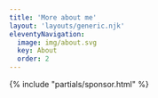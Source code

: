 ```yaml
---
title: 'More about me'
layout: 'layouts/generic.njk'
eleventyNavigation:
  image: img/about.svg
  key: About
  order: 2
---
```


{% include "partials/sponsor.html" %}
